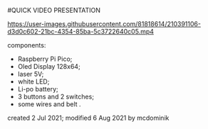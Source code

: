 <!-- ![Zrzut ekranu 2021-08-11 o 15 27 05](https://user-images.githubusercontent.com/81818614/129037838-e1e706d9-6105-4a35-827e-bb1f14ba1ea9.png)
 -->


#QUICK VIDEO PRESENTATION

https://user-images.githubusercontent.com/81818614/210391106-d3d0c602-21bc-4354-85ba-5c3722640c05.mp4



components:

- Raspberry Pi Pico;
- Oled Display 128x64;
- laser 5V;
- white LED;
- Li-po battery;
- 3 buttons and 2 switches;
- some wires and belt .

created 2 Jul 2021;
modified 6 Aug 2021
by mcdominik
